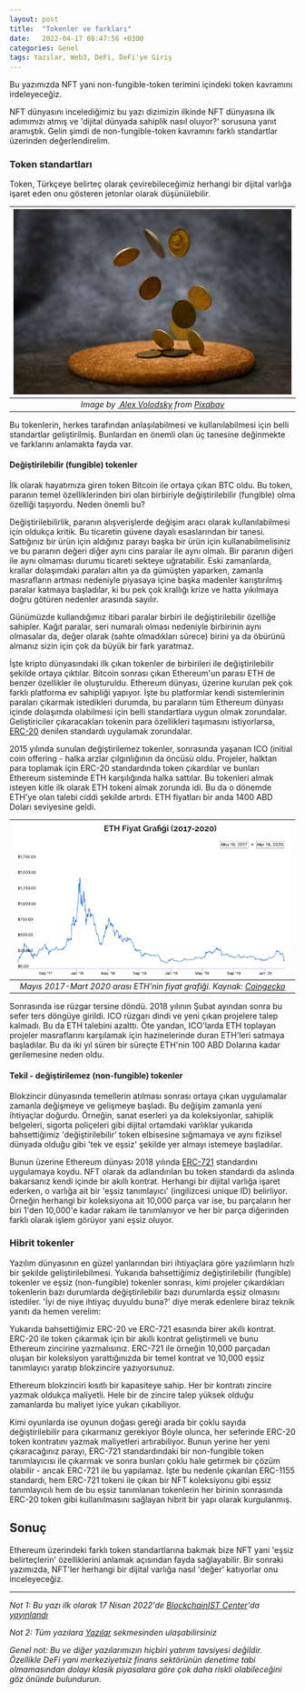 ```yaml
---
layout: post
title:  "Tokenler ve farkları"
date:   2022-04-17 08:47:56 +0300
categories: Genel
tags: Yazılar, Web3, DeFi, DeFi'ye Giriş
---
```



Bu yazımızda NFT yani non-fungible-token terimini içindeki token kavramını irdeleyeceğiz. 

NFT dünyasını incelediğimiz bu yazı dizimizin ilkinde NFT  dünyasına ilk adımımızı atmış ve 'dijital dünyada sahiplik nasıl oluyor?' sorusuna yanıt aramıştık. Gelin şimdi de non-fungible-token kavramını farklı standartlar üzerinden değerlendirelim.

### Token standartları
Token, Türkçeye belirteç olarak çevirebileceğimiz herhangi bir dijital varlığa işaret eden onu gösteren jetonlar olarak düşünülebilir. 


|![tokens](/assets/coins-7080656_800.jpg)|
|:--:| 
| *Image by [ Alex Volodsky](https://pixabay.com/users/alex-v-1376556/) from [Pixabay](https://pixabay.com/)*|

Bu tokenlerin, herkes tarafından anlaşılabilmesi ve kullanılabilmesi için belli standartlar geliştirilmiş. Bunlardan en önemli olan üç tanesine değinmekte ve farklarını anlamakta fayda var. 

#### Değiştirilebilir (fungible) tokenler 
İlk olarak hayatımıza giren token Bitcoin ile ortaya çıkan BTC oldu. Bu token, paranın temel özelliklerinden biri olan birbiriyle değiştirilebilir (fungible) olma özelliği taşıyordu. Neden önemli bu?

Değiştirilebilirlik, paranın alışverişlerde değişim aracı olarak kullanılabilmesi için oldukça kritik. Bu ticaretin güvene dayalı esaslarından bir tanesi. Sattığınız bir ürün için aldığınız parayı başka bir ürün için kullanabilmelisiniz ve bu paranın değeri diğer aynı cins paralar ile aynı olmalı. Bir paranın diğeri ile aynı olmaması durumu ticareti sekteye uğratabilir. Eski zamanlarda, krallar dolaşımdaki paraları altın ya da gümüşten yaparken, zamanla masrafların artması nedeniyle piyasaya içine başka madenler karıştırılmış paralar katmaya başladılar, ki bu pek çok krallığı krize ve hatta yıkılmaya doğru götüren nedenler arasında sayılır. 

Günümüzde kullandığımız itibari paralar birbiri ile değiştirilebilir özelliğe sahipler. Kağıt paralar, seri numaralı olması nedeniyle birbirinin aynı olmasalar da, değer olarak (sahte olmadıkları sürece) birini ya da öbürünü almanız sizin için çok da büyük bir fark yaratmaz. 

İşte kripto dünyasındaki ilk çıkan tokenler de birbirileri ile değiştirilebilir şekilde ortaya çıktılar. Bitcoin sonrası çıkan Ethereum'un parası ETH de benzer özellikler ile oluşturuldu. Ethereum dünyası, üzerine kurulan pek çok farklı platforma ev sahipliği yapıyor. İşte bu platformlar kendi sistemlerinin paraları çıkarmak istedikleri durumda, bu paraların tüm Ethereum dünyası içinde dolaşımda olabilmesi için belli standartlara uygun olmak zorundalar. Geliştiriciler çıkaracakları tokenin para özellikleri taşımasını istiyorlarsa, [ERC-20](https://ethereum.org/en/developers/docs/standards/tokens/erc-20/) denilen standardı uygulamak zorundalar. 

2015 yılında sunulan değiştirilemez tokenler, sonrasında yaşanan ICO (initial coin offering - halka arzlar çılgınlığının da öncüsü oldu. Projeler, halktan para toplamak için ERC-20 standardında token çıkardılar ve bunları Ethereum sisteminde ETH karşılığında halka sattılar. Bu tokenleri almak isteyen kitle ilk olarak ETH tokeni almak zorunda idi. Bu da o dönemde ETH'ye olan talebi ciddi şekilde artırdı. ETH fiyatları bir anda 1400 ABD Doları seviyesine geldi. 

 | ![ETH_fiyat_grafigi](/assets/ETH-2017-20_800.jpg)|
|:--:| 
| *Mayıs 2017-Mart 2020 arası ETH'nin fiyat grafiği. Kaynak: [Coingecko](https://www.coingecko.com/en/coins/ethereum)*|

Sonrasında ise rüzgar tersine döndü. 2018 yılının Şubat ayından sonra bu sefer ters döngüye girildi. ICO rüzgarı dindi ve yeni çıkan projelere talep kalmadı. Bu da ETH talebini azalttı. Öte yandan, ICO'larda ETH toplayan projeler masraflarını karşılamak için hazinelerinde duran ETH'leri satmaya başladılar. Bu da iki yıl süren bir süreçte ETH'nin 100 ABD Dolarına kadar gerilemesine neden oldu.

#### Tekil - değiştirilemez (non-fungible) tokenler

Blokzincir dünyasında temellerin atılması sonrası ortaya çıkan uygulamalar zamanla değişmeye ve gelişmeye başladı. Bu değişim zamanla yeni ihtiyaçlar doğurdu. Örneğin, sanat eserleri ya da koleksiyonlar, sahiplik belgeleri, sigorta poliçeleri gibi dijital ortamdaki varlıklar yukarıda bahsettiğimiz 'değiştirilebilir' token elbisesine sığmamaya ve aynı fiziksel dünyada olduğu gibi 'tek ve eşsiz' şekilde yer almayı istemeye başladılar. 

Bunun üzerine Ethereum dünyası 2018 yılında [ERC-721](https://eips.ethereum.org/EIPS/eip-721) standardını uygulamaya koydu. NFT olarak da adlandırılan  bu token standardı da aslında bakarsanız kendi içinde bir akıllı kontrat. Herhangi bir dijital varlığa işaret ederken, o varlığa ait bir 'eşsiz tanımlayıcı' (ingilizcesi unique ID) belirliyor. Örneğin herhangi bir koleksiyona ait 10,000 parça var ise, bu parçaların her biri 1'den 10,000'e kadar rakam ile tanımlanıyor ve her bir parça diğerinden farklı olarak işlem görüyor yani eşsiz oluyor. 

### Hibrit tokenler 
Yazılım dünyasının en güzel yanlarından biri ihtiyaçlara göre yazılımların hızlı bir şekilde geliştirilebilmesi. Yukarıda bahsettiğimiz değiştirilebilir (fungible) tokenler ve eşsiz (non-fungible) tokenler sonrası, kimi projeler çıkardıkları tokenlerin bazı durumlarda değiştirilebilir bazı durumlarda eşsiz olmasını istediler. 'İyi de niye ihtiyaç duyuldu buna?' diye merak edenlere biraz teknik yanıtı da hemen verelim: 

Yukarıda bahsettiğimiz ERC-20 ve ERC-721 esasında birer akıllı kontrat. ERC-20 ile token çıkarmak için bir akıllı kontrat geliştirmeli ve bunu Ethereum zincirine yazmalısınız. ERC-721 ile örneğin 10,000 parçadan oluşan bir koleksiyon yarattığınızda bir temel kontrat ve 10,000 eşsiz tanımlayıcı yaratıp blokzincire yazıyorsunuz. 

Ethereum blokzinciri kısıtlı bir kapasiteye sahip. Her bir kontratı zincire yazmak oldukça maliyetli. Hele bir de zincire talep yüksek olduğu zamanlarda bu maliyet iyice yukarı çıkabiliyor. 

Kimi oyunlarda ise oyunun doğası gereği arada bir çoklu sayıda değiştirilebilir para çıkarmanız gerekiyor Böyle olunca, her seferinde ERC-20 token kontratını yazmak maliyetleri artırabiliyor. Bunun yerine her yeni çıkaracağınız parayı, ERC-721 standardındaki bir non-fungible token tanımlayıcısı ile çıkarmak ve sonra bunları çoklu hale getirmek bir çözüm olabilir - ancak ERC-721 ile bu yapılamaz. İşte bu nedenle çıkarılan ERC-1155 standardı, hem ERC-721 tokeni ile çıkan bir NFT koleksiyonu gibi eşsiz tanımlayıcılı hem de bu eşsiz tanımlanan tokenlerin her birinin sonrasında ERC-20 token gibi kullanılmasını sağlayan hibrit bir yapı olarak kurgulanmış. 


## Sonuç
Ethereum üzerindeki farklı token standartlarına bakmak bize NFT yani 'eşsiz belirteçlerin'  özelliklerini anlamak açısından fayda sağlayabilir. Bir sonraki yazımızda, NFT'ler herhangi bir dijital varlığa nasıl 'değer' katıyorlar onu inceleyeceğiz. 

---

*Not 1: Bu yazı ilk olarak 17 Nisan 2022'de [BlockchainIST Center](https://medium.com/blockchainist-center)'da [yayınlandı]()*

*Not 2: Tüm yazılara [Yazılar](/articles/) sekmesinden ulaşabilirsiniz*

*Genel not: Bu ve diğer yazılarımızın hiçbiri yatırım tavsiyesi değildir. Özellikle DeFi yani merkeziyetsiz finans sektörünün denetime tabi olmamasından dolayı klasik piyasalara göre çok daha riskli olabileceğini göz önünde bulundurun.* 

